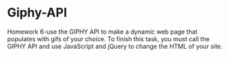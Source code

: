 # Giphy-API
Homework 6-use the GIPHY API to make a dynamic web page that populates with gifs of your choice. To finish this task, you must call the GIPHY API and use JavaScript and jQuery to change the HTML of your site.

